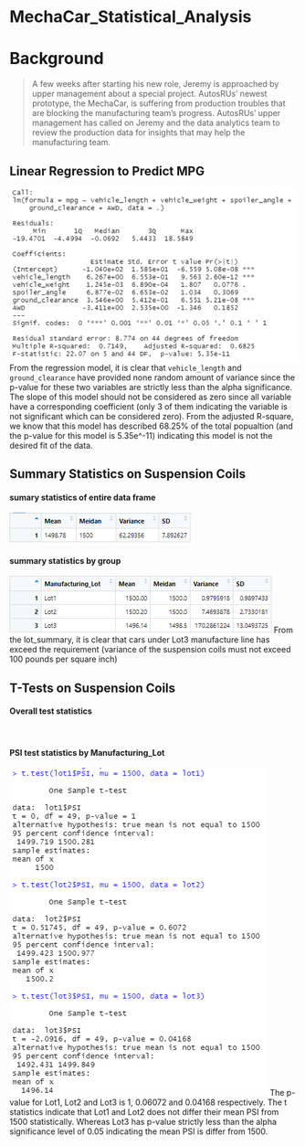 # MechaCar_Statistical_Analysis
# Background
>A few weeks after starting his new role, Jeremy is approached by upper management about a special project. AutosRUs’ newest prototype, the MechaCar, is suffering from production troubles that are blocking the manufacturing team’s progress. AutosRUs’ upper management has called on Jeremy and the data analytics team to review the production data for insights that may help the manufacturing team.

## Linear Regression to Predict MPG
![](https://github.com/WilliamBHW/MechaCar_Statistical_Analysis/blob/main/Resources/carSummary.png)
From the regression model, it is clear that ```vehicle_length``` and ```ground_clearance``` have provided none random amount of variance since the p-value for these two variables are strictly less than the alpha significance. The slope of this model should not be considered as zero since all variable have a corresponding coefficient (only 3 of them indicating the variable is not significant which can be considered zero). From the adjusted R-square, we know that this model has described 68.25% of the total popualtion (and the p-value for this model is 5.35e^-11) indicating this model is not the desired fit of the data.

## Summary Statistics on Suspension Coils
#### sumary statistics of entire data frame
![](https://github.com/WilliamBHW/MechaCar_Statistical_Analysis/blob/main/Resources/total_summary.png)
#### summary statistics by group
![](https://github.com/WilliamBHW/MechaCar_Statistical_Analysis/blob/main/Resources/lot_summary.png)
From the lot_summary, it is clear that cars under Lot3 manufacture line has exceed the requirement (variance of the suspension coils must not exceed 100 pounds per square inch)

## T-Tests on Suspension Coils
#### Overall test statistics
![]()

#### PSI test statistics by Manufacturing_Lot
![](https://github.com/WilliamBHW/MechaCar_Statistical_Analysis/blob/main/Resources/lot_test_statistics.png)
The p-value for Lot1, Lot2 and Lot3 is 1, 0.06072 and 0.04168 respectively. The t statistics indicate that Lot1 and Lot2 does not differ their mean PSI from 1500 statistically. Whereas Lot3 has p-value strictly less than the alpha significance level of 0.05 indicating the mean PSI is differ from 1500.

